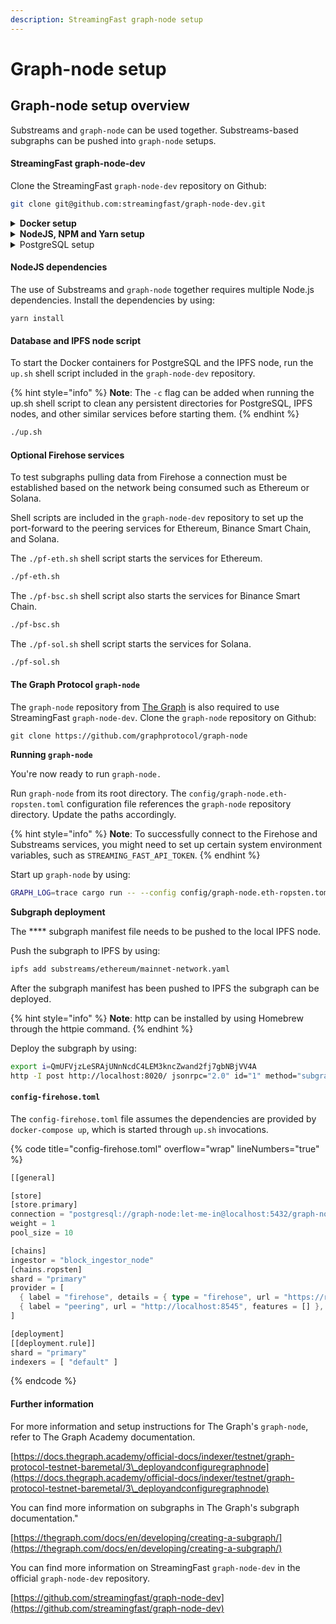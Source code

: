```yaml
---
description: StreamingFast graph-node setup
---
```


# Graph-node setup

## Graph-node setup overview

Substreams and `graph-node` can be used together. Substreams-based subgraphs can be pushed into `graph-node` setups.

#### **StreamingFast graph-node-dev**

Clone the StreamingFast `graph-node-dev` repository on Github:

```bash
git clone git@github.com:streamingfast/graph-node-dev.git
```

<details>

<summary><strong>Docker setup</strong></summary>

Docker is required to use StreamingFast `graph-node-dev`. Make sure your machine has a functional Docker installation in place prior to proceeding.

Additional information for Docker installation can be found in the official Docker documentation.

[https://docs.docker.com/engine/install/](https://docs.docker.com/engine/install/)

</details>

<details>

<summary><strong>NodeJS, NPM and Yarn setup</strong></summary>

Node Package Manager (NPM) and Yarn are required to use StreamingFast `graph-node-dev`.

Additional information for NodeJS and NPM installation can be found in the official NPM documentation.

[https://docs.npmjs.com/downloading-and-installing-node-js-and-npm](https://docs.npmjs.com/downloading-and-installing-node-js-and-npm)

Additional information for Yarn installation can be found in the official yarn documentation.

[https://classic.yarnpkg.com/lang/en/docs/install/#mac-stable](https://classic.yarnpkg.com/lang/en/docs/install/#mac-stable)

</details>

<details>

<summary>PostgreSQL setup</summary>

PostgreSQL is required to use StreamingFast `graph-node-dev`. Make sure your computer has a fully functional PostgreSQL installation in place prior to proceeding.

Additional information for PostgreSQL installation can be found in the official PostgreSQL documentation.

[https://www.postgresql.org/download/](https://www.postgresql.org/download/)

</details>

#### **NodeJS dependencies**

The use of Substreams and `graph-node` together requires multiple Node.js dependencies. Install the dependencies by using:

```
yarn install
```

#### Database and IPFS node script

To start the Docker containers for PostgreSQL and the IPFS node, run the `up.sh` shell script included in the `graph-node-dev` repository.

{% hint style="info" %}
**Note**: The `-c` flag can be added when running the up.sh shell script to clean any persistent directories for PostgreSQL, IPFS nodes, and other similar services before starting them.
{% endhint %}

```bash
./up.sh
```

#### Optional Firehose services

To test subgraphs pulling data from Firehose a connection must be established based on the network being consumed such as Ethereum or Solana.

Shell scripts are included in the `graph-node-dev` repository to set up the port-forward to the peering services for Ethereum, Binance Smart Chain, and Solana.

The `./pf-eth.sh` shell script starts the services for Ethereum.

```bash
./pf-eth.sh
```

The `./pf-bsc.sh` shell script also starts the services for Binance Smart Chain.

```bash
./pf-bsc.sh
```

The `./pf-sol.sh` shell script starts the services for Solana.

```bash
./pf-sol.sh
```

#### The Graph Protocol `graph-node`

The `graph-node` repository from [The Graph](https://thegraph.com/) is also required to use StreamingFast `graph-node-dev`. Clone the `graph-node` repository on Github:

```
git clone https://github.com/graphprotocol/graph-node
```

**Running `graph-node`**

You're now ready to run `graph-node.`

Run `graph-node` from its root directory. The `config/graph-node.eth-ropsten.toml` configuration file references the `graph-node` repository directory. Update the paths accordingly.

{% hint style="info" %}
**Note**: To successfully connect to the Firehose and Substreams services, you might need to set up certain system environment variables, such as `STREAMING_FAST_API_TOKEN`.
{% endhint %}

Start up `graph-node` by using:

```bash
GRAPH_LOG=trace cargo run -- --config config/graph-node.eth-ropsten.toml --ipfs "localhost:5001"
```

**Subgraph deployment**

The **** subgraph manifest file needs to be pushed to the local IPFS node.&#x20;

Push the subgraph to IPFS by using:

```bash
ipfs add substreams/ethereum/mainnet-network.yaml
```

After the subgraph manifest has been pushed to IPFS the subgraph can be deployed.

{% hint style="info" %}
**Note**: http can be installed by using Homebrew through the httpie command.
{% endhint %}

Deploy the subgraph by using:

```bash
export i=QmUFVjzLeSRAjUNnNcdC4LEM3kncZwand2fj7gbNBjVV4A
http -I post http://localhost:8020/ jsonrpc="2.0" id="1" method="subgraph_create" params:="{\"name\": \""$i"\"}" && http -I post http://localhost:8020/ jsonrpc="2.0" id="1" method="subgraph_deploy" params:="{\"name\": \""$i"\", \"ipfs_hash\": \""$i"\", \"version_label\": \"1\"}"
```

#### `config-firehose.toml`

The `config-firehose.toml` file assumes the dependencies are provided by `docker-compose up`, which is started through `up.sh` invocations.

{% code title="config-firehose.toml" overflow="wrap" lineNumbers="true" %}
```rust
[[general]

[store]
[store.primary]
connection = "postgresql://graph-node:let-me-in@localhost:5432/graph-node"
weight = 1
pool_size = 10

[chains]
ingestor = "block_ingestor_node"
[chains.ropsten]
shard = "primary"
provider = [
  { label = "firehose", details = { type = "firehose", url = "https://ropsten.streamingfast.io", token = "<fill_me>" }},
  { label = "peering", url = "http://localhost:8545", features = [] },
]

[deployment]
[[deployment.rule]]
shard = "primary"
indexers = [ "default" ]
```
{% endcode %}

#### Further information

For more information and setup instructions for The Graph's `graph-node`, refer to The Graph Academy documentation.

[https://docs.thegraph.academy/official-docs/indexer/testnet/graph-protocol-testnet-baremetal/3\_deployandconfiguregraphnode](https://docs.thegraph.academy/official-docs/indexer/testnet/graph-protocol-testnet-baremetal/3\_deployandconfiguregraphnode)

You can find more information on subgraphs in The Graph's subgraph documentation."

[https://thegraph.com/docs/en/developing/creating-a-subgraph/](https://thegraph.com/docs/en/developing/creating-a-subgraph/)

You can find more information on StreamingFast `graph-node-dev` in the official `graph-node-dev` repository.

[https://github.com/streamingfast/graph-node-dev](https://github.com/streamingfast/graph-node-dev)
